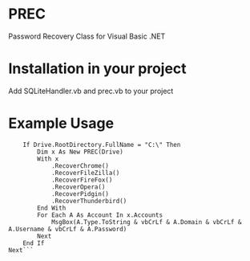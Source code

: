 # PREC
Password Recovery Class for Visual Basic .NET
# Installation in your project
Add SQLiteHandler.vb and prec.vb to your project
# Example Usage
```For Each Drive As DriveInfo In DriveInfo.GetDrives
	If Drive.RootDirectory.FullName = "C:\" Then
		Dim x As New PREC(Drive)
		With x
			.RecoverChrome()
			.RecoverFileZilla()
			.RecoverFireFox()
			.RecoverOpera()
			.RecoverPidgin()
			.RecoverThunderbird()
		End With
		For Each A As Account In x.Accounts
			MsgBox(A.Type.ToString & vbCrLf & A.Domain & vbCrLf & A.Username & vbCrLf & A.Password)
		Next
	End If
Next```